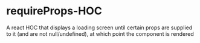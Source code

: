 # requireProps-HOC
A react HOC that displays a loading screen until certain props are supplied to it (and are not null/undefined), at which point the component is rendered
